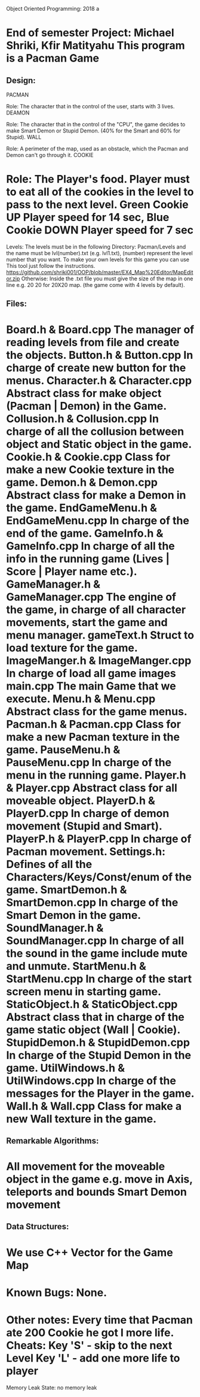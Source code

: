 Object Oriented Programming: 2018 a

End of semester Project: Michael Shriki, Kfir Matityahu
This program is a Pacman Game
===========================================================================

Design:
--------------------------------------------------------------------
PACMAN 
 
Role: The character that in the control of the user, starts with 3 lives.
DEAMON
 
Role: The character that in the control of the "CPU", the game decides to make Smart Demon or Stupid Demon. (40% for the Smart and 60% for Stupid). 
WALL
 
Role: A perimeter of the map, used as an obstacle, which the Pacman and Demon can't go through it.
COOKIE
  
Role: The Player's food. Player must to eat all of the cookies in the level to pass to the next level. Green Cookie UP Player speed for 14 sec, Blue Cookie DOWN Player speed for 7 sec
===========================================================================

Levels:
The levels must be in the following Directory: Pacman/Levels and the name must be lvl(number).txt (e.g. lvl1.txt), (number) represent the level number that you want.
To make your own levels for this game you can use This tool just follow the instructions.
https://github.com/shriki001/OOP/blob/master/EX4_Map%20Editor/MapEditor.zip
Otherwise: Inside the .txt file you must give the size of the map in one line e.g. 20 20 for 20X20 map. (the game come with 4 levels by default).

Files:
--------------------------------------------------------------------

Board.h & Board.cpp
The manager of reading levels from file and create the objects.
Button.h & Button.cpp
In charge of create new button for the menus.
Character.h & Character.cpp
Abstract class for make object (Pacman | Demon) in the Game.
Collusion.h & Collusion.cpp
In charge of all the collusion between object and Static object in the game. 
Cookie.h & Cookie.cpp
Class for make a new Cookie texture in the game. 
Demon.h & Demon.cpp
Abstract class for make a Demon in the game.
EndGameMenu.h & EndGameMenu.cpp
In charge of the end of the game.
GameInfo.h & GameInfo.cpp
In charge of all the info in the running game (Lives | Score | Player name etc.).
GameManager.h & GameManager.cpp
The engine of the game, in charge of all character movements, start the game and menu manager.
gameText.h
Struct to load texture for the game.
ImageManger.h & ImageManger.cpp
In charge of load all game images
main.cpp
The main Game that we execute.
Menu.h & Menu.cpp
Abstract class for the game menus.
Pacman.h & Pacman.cpp
Class for make a new Pacman texture in the game.
PauseMenu.h & PauseMenu.cpp
In charge of the menu in the running game.
Player.h & Player.cpp
Abstract class for all moveable object.
PlayerD.h & PlayerD.cpp
In charge of demon movement (Stupid and Smart). 
PlayerP.h & PlayerP.cpp
In charge of Pacman movement.
Settings.h: 
Defines of all the Characters/Keys/Const/enum of the game.
SmartDemon.h & SmartDemon.cpp
In charge of the Smart Demon in the game.
SoundManager.h & SoundManager.cpp
In charge of all the sound in the game include mute and unmute.
StartMenu.h & StartMenu.cpp
In charge of the start screen menu in starting game.
StaticObject.h & StaticObject.cpp
Abstract class that in charge of the game static object (Wall | Cookie).
StupidDemon.h & StupidDemon.cpp
In charge of the Stupid Demon in the game.
UtilWindows.h & UtilWindows.cpp
In charge of the messages for the Player in the game.
Wall.h & Wall.cpp
 Class for make a new Wall texture in the game.
===========================================================================

Remarkable Algorithms:
--------------------------------------------------------------------

All movement for the moveable object in the game e.g. move in Axis, teleports and bounds
Smart Demon movement
===========================================================================
Data Structures:
--------------------------------------------------------------------

We use C++ Vector for the Game Map
===========================================================================

Known Bugs:
None.
===========================================================================

Other notes:
Every time that Pacman ate 200 Cookie he got I more life.
Cheats:
Key 'S' - skip to the next Level
Key 'L' - add one more life to player
===========================================================================

Memory Leak State: 
no memory leak
